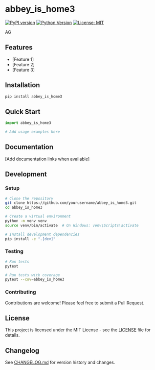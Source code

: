 # abbey_is_home3

[![PyPI version](https://badge.fury.io/py/abbey_is_home3.svg)](https://badge.fury.io/py/abbey_is_home3)
[![Python Version](https://img.shields.io/pypi/pyversions/abbey_is_home3.svg)](https://pypi.org/project/abbey_is_home3/)
[![License: MIT](https://img.shields.io/badge/License-MIT-yellow.svg)](https://opensource.org/licenses/MIT)

AG

## Features

- [Feature 1]
- [Feature 2]
- [Feature 3]

## Installation

```bash
pip install abbey_is_home3
```

## Quick Start

```python
import abbey_is_home3

# Add usage examples here
```

## Documentation

[Add documentation links when available]

## Development

### Setup

```bash
# Clone the repository
git clone https://github.com/yourusername/abbey_is_home3.git
cd abbey_is_home3

# Create a virtual environment
python -m venv venv
source venv/bin/activate  # On Windows: venv\Scripts\activate

# Install development dependencies
pip install -e ".[dev]"
```

### Testing

```bash
# Run tests
pytest

# Run tests with coverage
pytest --cov=abbey_is_home3
```

### Contributing

Contributions are welcome! Please feel free to submit a Pull Request.

## License

This project is licensed under the MIT License - see the [LICENSE](LICENSE) file for details.

## Changelog

See [CHANGELOG.md](CHANGELOG.md) for version history and changes.